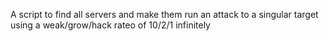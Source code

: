 A script to find all servers and make them run an attack to a singular target using a weak/grow/hack rateo of 10/2/1 infinitely
